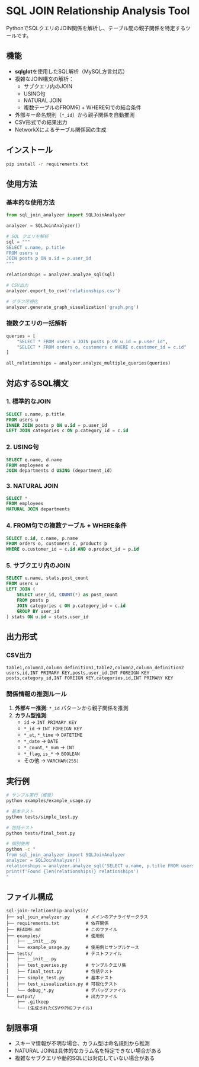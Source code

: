 # SQL JOIN Relationship Analysis Tool

PythonでSQLクエリのJOIN関係を解析し、テーブル間の親子関係を特定するツールです。

## 機能

- **sqlglot**を使用したSQL解析（MySQL方言対応）
- 複雑なJOIN構文の解析：
  - サブクエリ内のJOIN
  - USING句
  - NATURAL JOIN
  - 複数テーブルのFROM句 + WHERE句での結合条件
- 外部キー命名規則（`*_id`）から親子関係を自動推測
- CSV形式での結果出力
- NetworkXによるテーブル関係図の生成

## インストール

```bash
pip install -r requirements.txt
```

## 使用方法

### 基本的な使用方法

```python
from sql_join_analyzer import SQLJoinAnalyzer

analyzer = SQLJoinAnalyzer()

# SQL クエリを解析
sql = """
SELECT u.name, p.title
FROM users u
JOIN posts p ON u.id = p.user_id
"""

relationships = analyzer.analyze_sql(sql)

# CSV出力
analyzer.export_to_csv('relationships.csv')

# グラフ可視化
analyzer.generate_graph_visualization('graph.png')
```

### 複数クエリの一括解析

```python
queries = [
    "SELECT * FROM users u JOIN posts p ON u.id = p.user_id",
    "SELECT * FROM orders o, customers c WHERE o.customer_id = c.id"
]

all_relationships = analyzer.analyze_multiple_queries(queries)
```

## 対応するSQL構文

### 1. 標準的なJOIN
```sql
SELECT u.name, p.title
FROM users u
INNER JOIN posts p ON u.id = p.user_id
LEFT JOIN categories c ON p.category_id = c.id
```

### 2. USING句
```sql
SELECT e.name, d.name
FROM employees e
JOIN departments d USING (department_id)
```

### 3. NATURAL JOIN
```sql
SELECT *
FROM employees
NATURAL JOIN departments
```

### 4. FROM句での複数テーブル + WHERE条件
```sql
SELECT o.id, c.name, p.name
FROM orders o, customers c, products p
WHERE o.customer_id = c.id AND o.product_id = p.id
```

### 5. サブクエリ内のJOIN
```sql
SELECT u.name, stats.post_count
FROM users u
LEFT JOIN (
    SELECT user_id, COUNT(*) as post_count
    FROM posts p
    JOIN categories c ON p.category_id = c.id
    GROUP BY user_id
) stats ON u.id = stats.user_id
```

## 出力形式

### CSV出力
```csv
table1,column1,column_definition1,table2,column2,column_definition2
users,id,INT PRIMARY KEY,posts,user_id,INT FOREIGN KEY
posts,category_id,INT FOREIGN KEY,categories,id,INT PRIMARY KEY
```

### 関係情報の推測ルール

1. **外部キー推測**: `*_id` パターンから親子関係を推測
2. **カラム型推測**: 
   - `id` → `INT PRIMARY KEY`
   - `*_id` → `INT FOREIGN KEY`
   - `*_at`, `*_time` → `DATETIME`
   - `*_date` → `DATE`
   - `*_count`, `*_num` → `INT`
   - `*_flag`, `is_*` → `BOOLEAN`
   - その他 → `VARCHAR(255)`

## 実行例

```bash
# サンプル実行（推奨）
python examples/example_usage.py

# 基本テスト
python tests/simple_test.py

# 包括テスト
python tests/final_test.py

# 個別使用
python -c "
from sql_join_analyzer import SQLJoinAnalyzer
analyzer = SQLJoinAnalyzer()
relationships = analyzer.analyze_sql('SELECT u.name, p.title FROM users u JOIN posts p ON u.id = p.user_id')
print(f'Found {len(relationships)} relationships')
"
```

## ファイル構成

```
sql-join-relationship-analysis/
├── sql_join_analyzer.py      # メインのアナライザークラス
├── requirements.txt          # 依存関係
├── README.md                 # このファイル
├── examples/                 # 使用例
│   ├── __init__.py
│   └── example_usage.py      # 使用例とサンプルケース
├── tests/                    # テストファイル
│   ├── __init__.py
│   ├── test_queries.py       # サンプルクエリ集
│   ├── final_test.py         # 包括テスト
│   ├── simple_test.py        # 基本テスト
│   ├── test_visualization.py # 可視化テスト
│   └── debug_*.py            # デバッグファイル
└── output/                   # 出力ファイル
    ├── .gitkeep
    └── (生成されたCSVやPNGファイル)
```

## 制限事項

- スキーマ情報が不明な場合、カラム型は命名規則から推測
- NATURAL JOINは具体的なカラム名を特定できない場合がある
- 複雑なサブクエリや動的SQLには対応していない場合がある